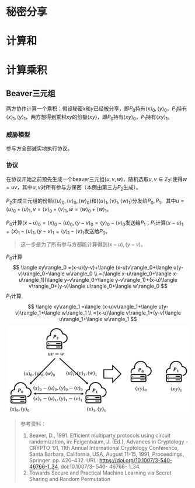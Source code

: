 # 秘密分享

# 计算和



# 计算乘积

## Beaver三元组

两方协作计算一个乘积：假设秘密$x$和$y$已经被分享，即$P_0$持有$\langle x\rangle_0,\langle y\rangle_0$，$P_1$持有$\langle x\rangle_1,\langle y\rangle_1$，两方想得到乘积$xy$的份额$\langle xy\rangle$，即$P_0$持有$\langle xy\rangle_0$，$P_1$持有$\langle xy\rangle_1$。

### 威胁模型

参与方全部诚实地执行协议。

### 协议

在协议开始之前预先生成一个beaver三元组$(u,v,w)$，随机选取$u,v\in \mathbb{Z}_{2^L}$使得$w=uv$，其中$u,v$对所有参与方保密（本例由第三方$P_2$生成）。

$P_2$生成三元组的份额$(\langle u\rangle_0,\langle v\rangle_0,\langle w\rangle_0)$和$(\langle u\rangle_1,\langle v\rangle_1,\langle w\rangle_1)$分发给$P_0,P_1$，其中$u=\langle u\rangle_0+\langle u\rangle_1, v=\langle v\rangle_0+\langle v\rangle_1, w=\langle w\rangle_0+\langle w\rangle_1$。

$P_0$计算$\langle x-u\rangle_0=\langle x\rangle_0-\langle u\rangle_0, \langle y-v\rangle_0=\langle y\rangle_0-\langle v\rangle_0$发送给$P_1$；$P_1$计算$\langle x-u\rangle_1=\langle x\rangle_1-\langle u\rangle_1, \langle y-v\rangle_1=\langle y\rangle_1-\langle v\rangle_1$发送给$P_0$。

> 这一步是为了所有参与方都能计算得到$(x-u),(y-v)$。

$P_0$计算
$$
\langle xy\rangle_0
=(x-u)(y-v)+\langle (x-u)v\rangle_0+\langle u(y-v)\rangle_0+\langle w\rangle_0 \\
=(\langle x-u\rangle_0+\langle x-u\rangle_1)(\langle y-v\rangle_0+\langle y-v\rangle_1)+(x-u)\langle v\rangle_0+(y-v)\langle u\rangle_0+\langle w\rangle_0
$$
$P_1$计算
$$
\langle xy\rangle_1
=\langle (x-u)v\rangle_1+\langle u(y-v)\rangle_1+\langle w\rangle_1 \\
=(x-u)\langle v\rangle_1+(y-v)\langle u\rangle_1+\langle w\rangle_1
$$
![image-20230829194937728](秘密分享.assets/image-20230829194937728.png)





> 参考资料：
>
> 1. Beaver, D., 1991. Efficient multiparty protocols using circuit randomization, in: Feigenbaum, J. (Ed.), Advances in Cryptology - CRYPTO ’91, 11th Annual International Cryptology Conference, Santa Barbara, California, USA, August 11-15, 1991, Proceedings, Springer. pp. 420–432. URL: https://doi.org/10.1007/3-540-46766-1_34, doi:10.1007/3- 540- 46766- 1\_34.
> 2. Towards Secure and Practical Machine Learning via Secret Sharing and Random Permutation
